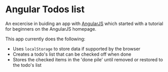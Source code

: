 # Angular Todos list

An excercise in buiding an app with [AngularJS](https://angularjs.org/) which started with a tutorial for beginners on the AngularJS homepage.

This app currently does the following:

- Uses `localStorage` to store data if supported by the browser
- Creates a todo's list that can be checked off when done
- Stores the checked items in the 'done pile' until removed or restored to the todo's list